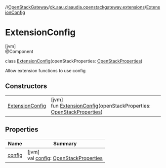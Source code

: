 //[OpenStackGateway](../../../index.md)/[dk.aau.claaudia.openstackgateway.extensions](../index.md)/[ExtensionConfig](index.md)

# ExtensionConfig

[jvm]\
@Component

class [ExtensionConfig](index.md)(openStackProperties: [OpenStackProperties](../../dk.aau.claaudia.openstackgateway.config/-open-stack-properties/index.md))

Allow extension functions to use config

## Constructors

| | |
|---|---|
| [ExtensionConfig](-extension-config.md) | [jvm]<br>fun [ExtensionConfig](-extension-config.md)(openStackProperties: [OpenStackProperties](../../dk.aau.claaudia.openstackgateway.config/-open-stack-properties/index.md)) |

## Properties

| Name | Summary |
|---|---|
| [config](config.md) | [jvm]<br>val [config](config.md): [OpenStackProperties](../../dk.aau.claaudia.openstackgateway.config/-open-stack-properties/index.md) |
